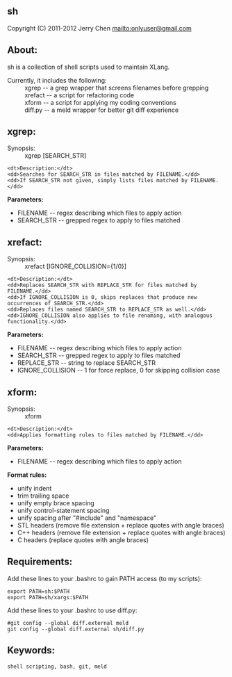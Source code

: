 sh
--

Copyright (C) 2011-2012 Jerry Chen <mailto:onlyuser@gmail.com>

About:
------

sh is a collection of shell scripts used to maintain XLang.

<dl>
    <dt>Currently, it includes the following:</dt>
    <dd>xgrep   -- a grep wrapper that screens filenames before grepping</dd>
    <dd>xrefact -- a script for refactoring code</dd>
    <dd>xform   -- a script for applying my coding conventions</dd>
    <dd>diff.py -- a meld wrapper for better git diff experience</dd>
</dl>

xgrep:
------

<dl>
    <dt>Synopsis:</dt>
    <dd>xgrep <FILENAME> [SEARCH_STR]</dd>

    <dt>Description:</dt>
    <dd>Searches for SEARCH_STR in files matched by FILENAME.</dd>
    <dd>If SEARCH_STR not given, simply lists files matched by FILENAME.</dd>
</dl>

**Parameters:**

* FILENAME   -- regex describing which files to apply action
* SEARCH_STR -- grepped regex to apply to files matched

xrefact:
--------

<dl>
    <dt>Synopsis:</dt>
    <dd>xrefact <FILENAME> <SEARCH_STR> <REPLACE_STR> [IGNORE_COLLISION={1/0}]</dd>

    <dt>Description:</dt>
    <dd>Replaces SEARCH_STR with REPLACE_STR for files matched by FILENAME.</dd>
    <dd>If IGNORE_COLLISION is 0, skips replaces that produce new occurrences of SEARCH_STR.</dd>
    <dd>Replaces files named SEARCH_STR to REPLACE_STR as well.</dd>
    <dd>IGNORE_COLLISION also applies to file renaming, with analogous functionality.</dd>
</dl>

**Parameters:**

* FILENAME         -- regex describing which files to apply action
* SEARCH_STR       -- grepped regex to apply to files matched
* REPLACE_STR      -- string to replace SEARCH_STR
* IGNORE_COLLISION -- 1 for force replace, 0 for skipping collision case

xform:
------

<dl>
    <dt>Synopsis:</dt>
    <dd>xform <FILENAME></dd>

    <dt>Description:</dt>
    <dd>Applies formatting rules to files matched by FILENAME.</dd>
</dl>

**Parameters:**

* FILENAME -- regex describing which files to apply action

**Format rules:**

* unify indent
* trim trailing space
* unify empty brace spacing
* unify control-statement spacing
* unify spacing after "#include" and "namespace"
* STL headers (remove file extension + replace quotes with angle braces)
* C++ headers (remove file extension + replace quotes with angle braces)
* C headers (replace quotes with angle braces)

Requirements:
-------------

Add these lines to your .bashrc to gain PATH access (to my scripts):

    export PATH=sh:$PATH
    export PATH=sh/xargs:$PATH

Add these lines to your .bashrc to use diff.py:

    #git config --global diff.external meld
    git config --global diff.external sh/diff.py

Keywords:
---------

    shell scripting, bash, git, meld
